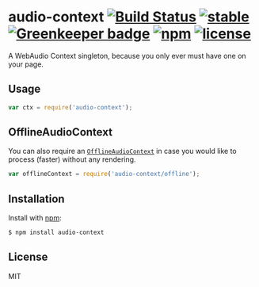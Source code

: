 # audio-context [![Build Status](https://travis-ci.org/audiojs/audio-context.svg?branch=master)](https://travis-ci.org/audiojs/audio-context) [![stable](https://img.shields.io/badge/stability-stable-brightgreen.svg)](http://github.com/badges/stability-badges) [![Greenkeeper badge](https://badges.greenkeeper.io/audiojs/audio-context.svg)](https://greenkeeper.io/) [![npm](https://img.shields.io/npm/v/audio-context.svg)](https://www.npmjs.com/package/audio-context) [![license](https://img.shields.io/npm/l/audio-context.svg)](https://www.npmjs.com/package/audio-context)


A WebAudio Context singleton, because you only ever must have one on your page.


## Usage

```js
var ctx = require('audio-context');
```

## OfflineAudioContext

  You can also require an [`OfflineAudioContext`](https://developer.mozilla.org/en-US/docs/Web/API/OfflineAudioContext)
  in case you would like to process (faster) without any rendering.


```js
var offlineContext = require('audio-context/offline');
```

## Installation

Install with [npm](https://npmjs.org):

```bash
$ npm install audio-context
```

## License

MIT
